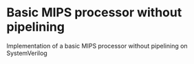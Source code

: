 # Basic MIPS processor without pipelining
Implementation of a basic MIPS processor without pipelining on SystemVerilog
